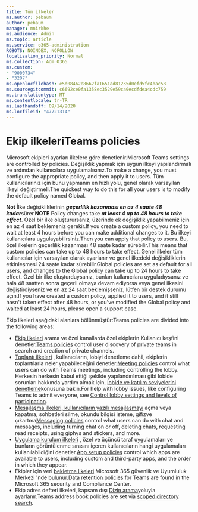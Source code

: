 ```yaml
---
title: Tüm ilkeler
ms.author: pebaum
author: pebaum
manager: mnirkhe
ms.audience: Admin
ms.topic: article
ms.service: o365-administration
ROBOTS: NOINDEX, NOFOLLOW
localization_priority: Normal
ms.collection: Adm_O365
ms.custom:
- "9000734"
- "3207"
ms.openlocfilehash: e5d08462e8662fa1651ad81235d0efd5fc4bac58
ms.sourcegitcommit: c6692ce0fa1358ec3529e59ca0ecdfdea4cdc759
ms.translationtype: MT
ms.contentlocale: tr-TR
ms.lasthandoff: 09/14/2020
ms.locfileid: "47721314"
---
```

# <a name="teams-policies"></a><span data-ttu-id="d09f7-102">Ekip ilkeleri</span><span class="sxs-lookup"><span data-stu-id="d09f7-102">Teams policies</span></span>

<span data-ttu-id="d09f7-103">Microsoft ekipleri ayarları ilkelere göre denetlenir.</span><span class="sxs-lookup"><span data-stu-id="d09f7-103">Microsoft Teams settings are controlled by policies.</span></span> <span data-ttu-id="d09f7-104">Değişiklik yapmak için uygun ilkeyi yapılandırmalı ve ardından kullanıcılara uygulamalısınız.</span><span class="sxs-lookup"><span data-stu-id="d09f7-104">To make a change, you must configure the appropriate policy, and then apply it to users.</span></span> <span data-ttu-id="d09f7-105">Tüm kullanıcılarınız için bunu yapmanın en hızlı yolu, genel olarak varsayılan ilkeyi değiştirmeli.</span><span class="sxs-lookup"><span data-stu-id="d09f7-105">The quickest way to do this for all your users is to modify the default policy named Global.</span></span> 

<span data-ttu-id="d09f7-106">**Not** İlke değişikliklerinin ***geçerlilik kazanması en az 4 saate 48 kadar***sürer.</span><span class="sxs-lookup"><span data-stu-id="d09f7-106">**NOTE** Policy changes take ***at least 4 up to 48 hours to take effect***.</span></span> <span data-ttu-id="d09f7-107">Özel bir ilke oluşturursanız, üzerinde ek değişiklik yapabilmeniz için en az 4 saat beklemeniz gerekir.</span><span class="sxs-lookup"><span data-stu-id="d09f7-107">If you create a custom policy, you need to wait at least 4 hours before you can make additional changes to it.</span></span> <span data-ttu-id="d09f7-108">Bu ilkeyi kullanıcılara uygulayabilirsiniz.</span><span class="sxs-lookup"><span data-stu-id="d09f7-108">Then you can apply that policy to users.</span></span> <span data-ttu-id="d09f7-109">Bu, özel ilkelerin geçerlilik kazanması 48 saate kadar sürebilir.</span><span class="sxs-lookup"><span data-stu-id="d09f7-109">This means that custom policies can take up to 48 hours to take effect.</span></span> <span data-ttu-id="d09f7-110">Genel ilkeler tüm kullanıcılar için varsayılan olarak ayarlanır ve genel ilkedeki değişikliklerin etkinleşmesi 24 saate kadar sürebilir.</span><span class="sxs-lookup"><span data-stu-id="d09f7-110">Global policies are set as default for all users, and changes to the Global policy can take up to 24 hours to take effect.</span></span> <span data-ttu-id="d09f7-111">Özel bir ilke oluşturduysanız, bunları kullanıcılara uyguladıysanız ve hala 48 saatten sonra geçerli olmaya devam ediyorsa veya genel ilkesini değiştirdiyseniz ve en az 24 saat beklemişseniz, lütfen bir destek durumu açın.</span><span class="sxs-lookup"><span data-stu-id="d09f7-111">If you have created a custom policy, applied it to users, and it still hasn't taken effect after 48 hours, or you've modified the Global policy and waited at least 24 hours, please open a support case.</span></span>

<span data-ttu-id="d09f7-112">Ekip ilkeleri aşağıdaki alanlara bölünmüştür:</span><span class="sxs-lookup"><span data-stu-id="d09f7-112">Teams policies are divided into the following areas:</span></span>

- <span data-ttu-id="d09f7-113">[Ekip ilkeleri](https://docs.microsoft.com/MicrosoftTeams/teams-policies) arama ve özel kanallarda özel ekiplerin Kullanıcı keşfini denetler.</span><span class="sxs-lookup"><span data-stu-id="d09f7-113">[Teams policies](https://docs.microsoft.com/MicrosoftTeams/teams-policies) control user discovery of private teams in search and creation of private channels.</span></span>  
- <span data-ttu-id="d09f7-114">[Toplantı ilkeleri](https://docs.microsoft.com/microsoftteams/meeting-policies-in-teams) , kullanıcıların, lobiyi denetleme dahil, ekiplerin toplantılarla neler yapabileceğini denetler.</span><span class="sxs-lookup"><span data-stu-id="d09f7-114">[Meeting policies](https://docs.microsoft.com/microsoftteams/meeting-policies-in-teams) control what users can do with Teams meetings, including controlling the lobby.</span></span> <span data-ttu-id="d09f7-115">Herkesin herkesin kabul ettiği şekilde yapılandırılması gibi lobide sorunları hakkında yardım almak için, [lobide ve katılım seviyelerini denetleme](https://docs.microsoft.com/alchemyinsights/bypass-lobby)konusuna bakın.</span><span class="sxs-lookup"><span data-stu-id="d09f7-115">For help with lobby issues, like configuring Teams to admit everyone, see [Control lobby settings and levels of participation](https://docs.microsoft.com/alchemyinsights/bypass-lobby).</span></span>
- <span data-ttu-id="d09f7-116">[Mesajlaşma ilkeleri, kullanıcıların yazılı mesajlaşmayı](https://docs.microsoft.com/microsoftteams/messaging-policies-in-teams) açma veya kapatma, sohbetleri silme, okundu bilgisi isteme, gifizve çıkartma</span><span class="sxs-lookup"><span data-stu-id="d09f7-116">[Messaging policies](https://docs.microsoft.com/microsoftteams/messaging-policies-in-teams) control what users can do with chat and messages, including turning chat on or off, deleting chats, requesting read receipts, using giphys and stickers, and more.</span></span>
- <span data-ttu-id="d09f7-117">[Uygulama kurulum ilkeleri](https://docs.microsoft.com/MicrosoftTeams/teams-app-setup-policies) , özel ve üçüncü taraf uygulamaları ve bunların görüntülenme sırasını içeren kullanıcıların hangi uygulamaları kullanılabildiğini denetler.</span><span class="sxs-lookup"><span data-stu-id="d09f7-117">[App setup policies](https://docs.microsoft.com/MicrosoftTeams/teams-app-setup-policies) control which apps are available to users, including custom and third-party apps, and the order in which they appear.</span></span>  
- <span data-ttu-id="d09f7-118">Ekipler için veri [bekletme Ilkeleri](https://docs.microsoft.com/microsoftteams/retention-policies) Microsoft 365 güvenlik ve Uyumluluk Merkezi 'nde bulunur.</span><span class="sxs-lookup"><span data-stu-id="d09f7-118">Data [retention policies](https://docs.microsoft.com/microsoftteams/retention-policies) for Teams are found in the Microsoft 365 security and Compliance Center.</span></span>
- <span data-ttu-id="d09f7-119">Ekip adres defteri ilkeleri, kapsam dışı [Dizin arama](https://docs.microsoft.com/MicrosoftTeams/teams-scoped-directory-search)yoluyla ayarlanır.</span><span class="sxs-lookup"><span data-stu-id="d09f7-119">Teams address book policies are set via [scoped directory search](https://docs.microsoft.com/MicrosoftTeams/teams-scoped-directory-search).</span></span>